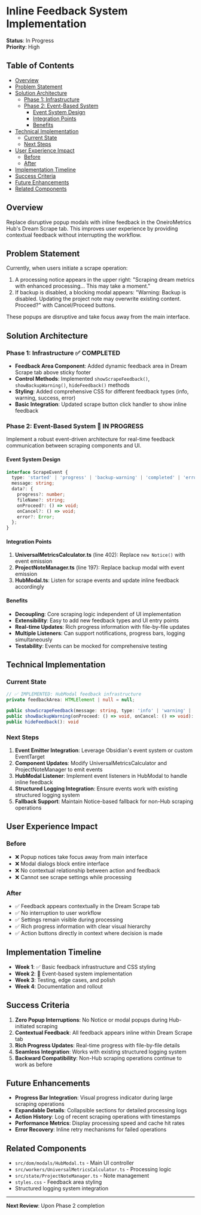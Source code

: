 # Inline Feedback System Implementation

**Status**: In Progress  
**Priority**: High

## Table of Contents

- [Overview](#overview)
- [Problem Statement](#problem-statement)
- [Solution Architecture](#solution-architecture)
  - [Phase 1: Infrastructure](#phase-1-infrastructure--completed)
  - [Phase 2: Event-Based System](#phase-2-event-based-system--in-progress)
    - [Event System Design](#event-system-design)
    - [Integration Points](#integration-points)
    - [Benefits](#benefits)
- [Technical Implementation](#technical-implementation)
  - [Current State](#current-state)
  - [Next Steps](#next-steps)
- [User Experience Impact](#user-experience-impact)
  - [Before](#before)
  - [After](#after)
- [Implementation Timeline](#implementation-timeline)
- [Success Criteria](#success-criteria)
- [Future Enhancements](#future-enhancements)
- [Related Components](#related-components)

## Overview

Replace disruptive popup modals with inline feedback in the OneiroMetrics Hub's Dream Scrape tab. This improves user experience by providing contextual feedback without interrupting the workflow.

## Problem Statement

Currently, when users initiate a scrape operation:
1. A processing notice appears in the upper right: "Scraping dream metrics with enhanced processing... This may take a moment."
2. If backup is disabled, a blocking modal appears: "Warning: Backup is disabled. Updating the project note may overwrite existing content. Proceed?" with Cancel/Proceed buttons.

These popups are disruptive and take focus away from the main interface.

## Solution Architecture

### Phase 1: Infrastructure ✅ COMPLETED
- **Feedback Area Component**: Added dynamic feedback area in Dream Scrape tab above sticky footer
- **Control Methods**: Implemented `showScrapeFeedback()`, `showBackupWarning()`, `hideFeedback()` methods
- **Styling**: Added comprehensive CSS for different feedback types (info, warning, success, error)
- **Basic Integration**: Updated scrape button click handler to show inline feedback

### Phase 2: Event-Based System 🔄 IN PROGRESS
Implement a robust event-driven architecture for real-time feedback communication between scraping components and UI.

#### Event System Design
```typescript
interface ScrapeEvent {
  type: 'started' | 'progress' | 'backup-warning' | 'completed' | 'error';
  message: string;
  data?: {
    progress?: number;
    fileName?: string;
    onProceed?: () => void;
    onCancel?: () => void;
    error?: Error;
  };
}
```

#### Integration Points
1. **UniversalMetricsCalculator.ts** (line 402): Replace `new Notice()` with event emission
2. **ProjectNoteManager.ts** (line 197): Replace backup modal with event emission
3. **HubModal.ts**: Listen for scrape events and update inline feedback accordingly

#### Benefits
- **Decoupling**: Core scraping logic independent of UI implementation
- **Extensibility**: Easy to add new feedback types and UI entry points
- **Real-time Updates**: Rich progress information with file-by-file updates
- **Multiple Listeners**: Can support notifications, progress bars, logging simultaneously
- **Testability**: Events can be mocked for comprehensive testing

## Technical Implementation

### Current State
```typescript
// ✅ IMPLEMENTED: HubModal feedback infrastructure
private feedbackArea: HTMLElement | null = null;

public showScrapeFeedback(message: string, type: 'info' | 'warning' | 'success' | 'error'): void
public showBackupWarning(onProceed: () => void, onCancel: () => void): void  
public hideFeedback(): void
```

### Next Steps
1. **Event Emitter Integration**: Leverage Obsidian's event system or custom EventTarget
2. **Component Updates**: Modify UniversalMetricsCalculator and ProjectNoteManager to emit events
3. **HubModal Listener**: Implement event listeners in HubModal to handle inline feedback
4. **Structured Logging Integration**: Ensure events work with existing structured logging system
5. **Fallback Support**: Maintain Notice-based fallback for non-Hub scraping operations

## User Experience Impact

### Before
- ❌ Popup notices take focus away from main interface
- ❌ Modal dialogs block entire interface
- ❌ No contextual relationship between action and feedback
- ❌ Cannot see scrape settings while processing

### After  
- ✅ Feedback appears contextually in the Dream Scrape tab
- ✅ No interruption to user workflow
- ✅ Settings remain visible during processing
- ✅ Rich progress information with clear visual hierarchy
- ✅ Action buttons directly in context where decision is made

## Implementation Timeline

- **Week 1**: ✅ Basic feedback infrastructure and CSS styling
- **Week 2**: 🔄 Event-based system implementation  
- **Week 3**: Testing, edge cases, and polish
- **Week 4**: Documentation and rollout

## Success Criteria

1. **Zero Popup Interruptions**: No Notice or modal popups during Hub-initiated scraping
2. **Contextual Feedback**: All feedback appears inline within Dream Scrape tab
3. **Rich Progress Updates**: Real-time progress with file-by-file details
4. **Seamless Integration**: Works with existing structured logging system
5. **Backward Compatibility**: Non-Hub scraping operations continue to work as before

## Future Enhancements

- **Progress Bar Integration**: Visual progress indicator during large scraping operations
- **Expandable Details**: Collapsible sections for detailed processing logs
- **Action History**: Log of recent scraping operations with timestamps
- **Performance Metrics**: Display processing speed and cache hit rates
- **Error Recovery**: Inline retry mechanisms for failed operations

## Related Components

- `src/dom/modals/HubModal.ts` - Main UI controller
- `src/workers/UniversalMetricsCalculator.ts` - Processing logic
- `src/state/ProjectNoteManager.ts` - Note management
- `styles.css` - Feedback area styling
- Structured logging system integration

---

**Next Review**: Upon Phase 2 completion 
